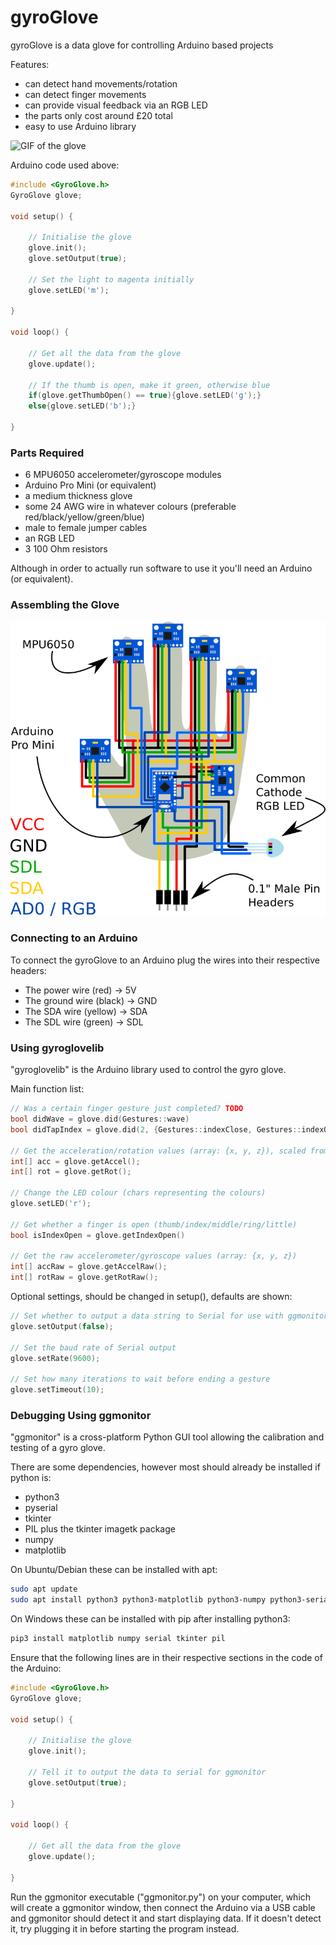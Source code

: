 # gyroGlove

gyroGlove is a data glove for controlling Arduino based projects

Features:

- can detect hand movements/rotation
- can detect finger movements
- can provide visual feedback via an RGB LED
- the parts only cost around £20 total
- easy to use Arduino library

![GIF of the glove](https://github.com/Lumorti/gyroGlove/raw/master/images/example.gif "GIF of the glove")

Arduino code used above:

```c++
#include <GyroGlove.h>
GyroGlove glove;

void setup() {

    // Initialise the glove
    glove.init();
    glove.setOutput(true);

    // Set the light to magenta initially
    glove.setLED('m');

}

void loop() {

    // Get all the data from the glove
    glove.update();

    // If the thumb is open, make it green, otherwise blue
    if(glove.getThumbOpen() == true){glove.setLED('g');}
    else{glove.setLED('b');}

}

```

### Parts Required

- 6 MPU6050 accelerometer/gyroscope modules
- Arduino Pro Mini (or equivalent)
- a medium thickness glove
- some 24 AWG wire in whatever colours (preferable red/black/yellow/green/blue)
- male to female jumper cables
- an RGB LED
- 3 100 Ohm resistors

Although in order to actually run software to use it you'll need an Arduino (or equivalent).

### Assembling the Glove

![Wiring guide](https://github.com/Lumorti/gyroGlove/raw/master/images/circuits.png "Wiring guide")

### Connecting to an Arduino

To connect the gyroGlove to an Arduino plug the wires into their respective headers:

- The power wire (red)    -> 5V
- The ground wire (black) -> GND
- The SDA wire (yellow)   -> SDA
- The SDL wire (green)    -> SDL

### Using gyroglovelib

"gyroglovelib" is the Arduino library used to control the gyro glove.

Main function list:

```c++
// Was a certain finger gesture just completed? TODO
bool didWave = glove.did(Gestures::wave)
bool didTapIndex = glove.did(2, {Gestures::indexClose, Gestures::indexOpen})

// Get the acceleration/rotation values (array: {x, y, z}), scaled from 1 -> 10
int[] acc = glove.getAccel();
int[] rot = glove.getRot();

// Change the LED colour (chars representing the colours)
glove.setLED('r');

// Get whether a finger is open (thumb/index/middle/ring/little)
bool isIndexOpen = glove.getIndexOpen()

// Get the raw accelerometer/gyroscope values (array: {x, y, z})
int[] accRaw = glove.getAccelRaw();
int[] rotRaw = glove.getRotRaw();
```

Optional settings, should be changed in setup(), defaults are shown:

```c++
// Set whether to output a data string to Serial for use with ggmonitor
glove.setOutput(false);

// Set the baud rate of Serial output
glove.setRate(9600);

// Set how many iterations to wait before ending a gesture
glove.setTimeout(10);
```

### Debugging Using ggmonitor

"ggmonitor" is a cross-platform Python GUI tool allowing the calibration and testing of a gyro glove.

There are some dependencies, however most should already be installed if python is:

- python3
- pyserial
- tkinter
- PIL plus the tkinter imagetk package
- numpy
- matplotlib

On Ubuntu/Debian these can be installed with apt:

```sh
sudo apt update
sudo apt install python3 python3-matplotlib python3-numpy python3-serial python3-tk python3-pil python3-pil.imagetk
```

On Windows these can be installed with pip after installing python3:

```sh
pip3 install matplotlib numpy serial tkinter pil
```

Ensure that the following lines are in their respective sections in the code of the Arduino:

```c++
#include <GyroGlove.h>
GyroGlove glove;

void setup() {

    // Initialise the glove
    glove.init();

    // Tell it to output the data to serial for ggmonitor
    glove.setOutput(true);

}

void loop() {

    // Get all the data from the glove
    glove.update();

}
```

Run the ggmonitor executable ("ggmonitor.py") on your computer, which will create a ggmonitor window, then connect the Arduino via a USB cable and ggmonitor should detect it and start displaying data. If it doesn't detect it, try plugging it in before starting the program instead.
